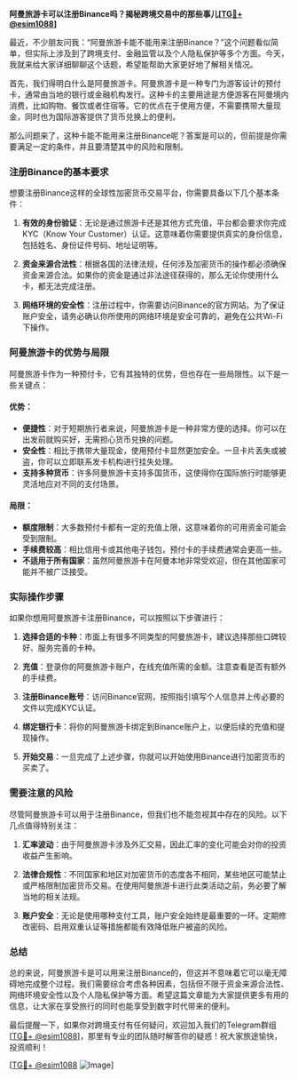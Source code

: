 **阿曼旅游卡可以注册Binance吗？揭秘跨境交易中的那些事儿[[TG💪+ @esim1088](https://t.me/s/esim1088)]**

最近，不少朋友问我：“阿曼旅游卡能不能用来注册Binance？”这个问题看似简单，但实际上涉及到了跨境支付、金融监管以及个人隐私保护等多个方面。今天，我就来给大家详细聊聊这个话题，希望能帮助大家更好地了解相关情况。

首先，我们得明白什么是阿曼旅游卡。阿曼旅游卡是一种专门为游客设计的预付卡，通常由当地的银行或金融机构发行。这种卡的主要用途是方便游客在阿曼境内消费，比如购物、餐饮或者住宿等。它的优点在于使用方便，不需要携带大量现金，同时也为国际游客提供了货币兑换上的便利。

那么问题来了，这种卡能不能用来注册Binance呢？答案是可以的，但前提是你需要满足一定的条件，并且要清楚其中的风险和限制。

### 注册Binance的基本要求

想要注册Binance这样的全球性加密货币交易平台，你需要具备以下几个基本条件：

1. **有效的身份验证**：无论是通过旅游卡还是其他方式充值，平台都会要求你完成KYC（Know Your Customer）认证。这意味着你需要提供真实的身份信息，包括姓名、身份证件号码、地址证明等。
   
2. **资金来源合法性**：根据各国的法律法规，任何涉及加密货币的操作都必须确保资金来源合法。如果你的资金是通过非法途径获得的，那么无论你使用什么卡，都无法完成注册。

3. **网络环境的安全性**：注册过程中，你需要访问Binance的官方网站。为了保证账户安全，请务必确认你所使用的网络环境是安全可靠的，避免在公共Wi-Fi下操作。

### 阿曼旅游卡的优势与局限

阿曼旅游卡作为一种预付卡，它有其独特的优势，但也存在一些局限性。以下是一些关键点：

#### 优势：
- **便捷性**：对于短期旅行者来说，阿曼旅游卡是一种非常方便的选择。你可以在出发前就购买好，无需担心货币兑换的问题。
- **安全性**：相比于携带大量现金，使用预付卡显然更加安全。一旦卡片丢失或被盗，你可以立即联系发卡机构进行挂失处理。
- **支持多种货币**：许多阿曼旅游卡支持多国货币，这使得你在国际旅行时能够更灵活地应对不同的支付场景。

#### 局限：
- **额度限制**：大多数预付卡都有一定的充值上限，这意味着你的可用资金可能会受到限制。
- **手续费较高**：相比信用卡或其他电子钱包，预付卡的手续费通常会更高一些。
- **不适用于所有国家**：虽然阿曼旅游卡在阿曼本地非常受欢迎，但在其他国家可能并不被广泛接受。

### 实际操作步骤

如果你想用阿曼旅游卡注册Binance，可以按照以下步骤进行：

1. **选择合适的卡种**：市面上有很多不同类型的阿曼旅游卡，建议选择那些口碑较好、服务完善的卡种。
   
2. **充值**：登录你的阿曼旅游卡账户，在线充值所需的金额。注意查看是否有额外的手续费。

3. **注册Binance账号**：访问Binance官网，按照指引填写个人信息并上传必要的文件以完成KYC认证。

4. **绑定银行卡**：将你的阿曼旅游卡绑定到Binance账户上，以便后续的充值和提现操作。

5. **开始交易**：一旦完成了上述步骤，你就可以开始使用Binance进行加密货币的买卖了。

### 需要注意的风险

尽管阿曼旅游卡可以用于注册Binance，但我们也不能忽视其中存在的风险。以下几点值得特别关注：

1. **汇率波动**：由于阿曼旅游卡涉及外汇交易，因此汇率的变化可能会对你的投资收益产生影响。

2. **法律合规性**：不同国家和地区对加密货币的态度各不相同，某些地区可能禁止或严格限制加密货币交易。在使用阿曼旅游卡进行此类活动之前，务必要了解当地的相关法规。

3. **账户安全**：无论是使用哪种支付工具，账户安全始终是最重要的一环。定期修改密码、启用双重认证等措施都能有效降低账户被盗的风险。

### 总结

总的来说，阿曼旅游卡是可以用来注册Binance的，但这并不意味着它可以毫无障碍地完成整个过程。我们需要综合考虑各种因素，包括但不限于资金来源合法性、网络环境安全性以及个人隐私保护等方面。希望这篇文章能为大家提供更多有用的信息，让大家在享受旅行的同时也能享受到数字时代带来的便利。

最后提醒一下，如果你对跨境支付有任何疑问，欢迎加入我们的Telegram群组[[TG💪+ @esim1088](https://t.me/s/esim1088)]，那里有专业的团队随时解答你的疑惑！祝大家旅途愉快，投资顺利！

[[TG💪+ @esim1088](https://t.me/s/esim1088) ![Image](https://i.postimg.cc/4NQfJmqS/Snipaste-2025-05-13-00-14-12.png)]